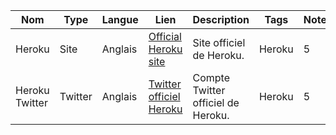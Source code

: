 
| Nom                    | Type      | Langue  | Lien                                                 | Description                                      | Tags                      | Note/5 |
| ---------------------- | --------- | ------- | ---------------------------------------------------- | ------------------------------------------------- | ------------------------- | ------ |
| Heroku         | Site   | Anglais | [Official Heroku site](https://www.heroku.com)   | Site officiel de Heroku.           | Heroku    | 5      |
| Heroku Twitter     | Twitter      | Anglais | [Twitter officiel Heroku](https://twitter.com/heroku) | Compte Twitter officiel de Heroku.   | Heroku    | 5      |


